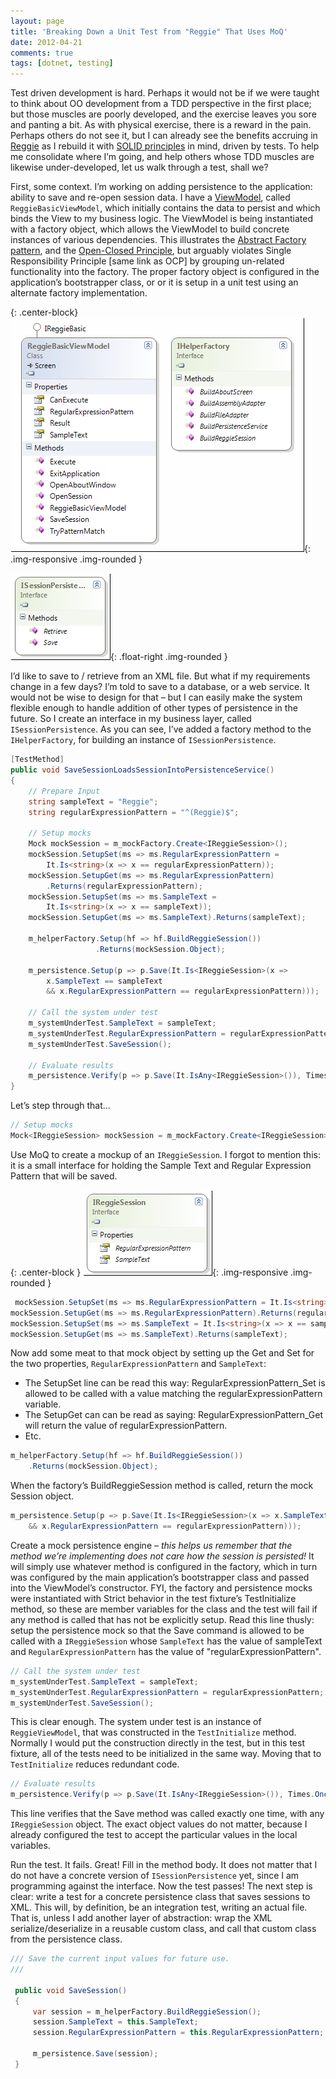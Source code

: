 ```yaml
---
layout: page
title: 'Breaking Down a Unit Test from "Reggie" That Uses MoQ'
date: 2012-04-21
comments: true
tags: [dotnet, testing]
---
```


Test driven development is hard. Perhaps it would not be if we were taught to think about OO development from a TDD perspective in the first place; but those muscles are poorly developed, and the exercise leaves you sore and panting a bit. As with physical exercise, there is a reward in the pain. Perhaps others do not see it, but I can already see the benefits accruing in [Reggie](https://github.com/stephenfuqua/reggie) as I rebuild it with [SOLID principles](https://en.wikipedia.org/wiki/SOLID) in mind, driven by tests. To help me consolidate where I’m going, and help others whose TDD muscles are likewise under-developed, let us walk through a test, shall we?

First, some context. I’m working on adding persistence to the application: ability to save and re-open session data. I have a [ViewModel](http://en.wikipedia.org/wiki/Model_View_ViewModel), called `ReggieBasicViewModel`, which initially contains the data to persist and which binds the View to my business logic. The ViewModel is being instantiated with a factory object, which allows the ViewModel to build concrete instances of various dependencies. This illustrates the [Abstract Factory pattern](https://www.oodesign.com/abstract-factory-pattern.html), and the [Open-Closed Principle](https://docs.microsoft.com/en-us/archive/msdn-magazine/2008/june/patterns-in-practice-the-open-closed-principle), but arguably violates Single Responsibility Principle [same link as OCP] by grouping un-related functionality into the factory. The proper factory object is configured in the application’s bootstrapper class, or or it is setup in a unit test using an alternate factory implementation.

{: .center-block}
![Class model diagram](/images/diggingIntoTests1.png){: .img-responsive .img-rounded }

![ISessionPersistence](/images/diggingIntoTests2.png){: .float-right .img-rounded }

I’d like to save to / retrieve from an XML file. But what if my requirements change in a few days? I’m told to save to a database, or a web service. It would not be wise to design for that – but I can easily make the system flexible enough to handle addition of other types of persistence in the future. So I create an interface in my business layer, called `ISessionPersistence`. As you can see, I’ve added a factory method to the `IHelperFactory`, for building an instance of `ISessionPersistence`.

```csharp
[TestMethod]
public void SaveSessionLoadsSessionIntoPersistenceService()
{
    // Prepare Input
    string sampleText = "Reggie";
    string regularExpressionPattern = "^(Reggie)$";

    // Setup mocks
    Mock mockSession = m_mockFactory.Create<IReggieSession>();
    mockSession.SetupSet(ms => ms.RegularExpressionPattern =
        It.Is<string>(x => x == regularExpressionPattern));
    mockSession.SetupGet(ms => ms.RegularExpressionPattern)
        .Returns(regularExpressionPattern);
    mockSession.SetupSet(ms => ms.SampleText =
        It.Is<string>(x => x == sampleText));
    mockSession.SetupGet(ms => ms.SampleText).Returns(sampleText);

    m_helperFactory.Setup(hf => hf.BuildReggieSession())
                   .Returns(mockSession.Object);

    m_persistence.Setup(p => p.Save(It.Is<IReggieSession>(x =>
        x.SampleText == sampleText
        && x.RegularExpressionPattern == regularExpressionPattern)));

    // Call the system under test
    m_systemUnderTest.SampleText = sampleText;
    m_systemUnderTest.RegularExpressionPattern = regularExpressionPattern;
    m_systemUnderTest.SaveSession();

    // Evaluate results
    m_persistence.Verify(p => p.Save(It.IsAny<IReggieSession>()), Times.Once());
}
```

Let’s step through that&hellip;

```csharp
// Setup mocks
Mock<IReggieSession> mockSession = m_mockFactory.Create<IReggieSession>();
```

Use MoQ to create a mockup of an `IReggieSession`. I forgot to mention this: it is a small interface for holding the Sample Text and Regular Expression Pattern that will be saved.

{: .center-block }
![IReggieSession interface](/images/diggingIntoTests3.png){: .img-responsive .img-rounded }

```csharp
 mockSession.SetupSet(ms => ms.RegularExpressionPattern = It.Is<string>(x => x == regularExpressionPattern));
mockSession.SetupGet(ms => ms.RegularExpressionPattern).Returns(regularExpressionPattern);
mockSession.SetupSet(ms => ms.SampleText = It.Is<string>(x => x == sampleText));
mockSession.SetupGet(ms => ms.SampleText).Returns(sampleText);
```

 Now add some meat to that mock object by setting up the Get and Set for the two properties, `RegularExpressionPattern` and `SampleText`:

* The SetupSet line can be read this way: RegularExpressionPattern_Set is allowed to be called with a value matching the regularExpressionPattern variable.
* The SetupGet can can be read as saying: RegularExpressionPattern_Get will return the value of regularExpressionPattern.
* Etc.

```csharp
m_helperFactory.Setup(hf => hf.BuildReggieSession())
    .Returns(mockSession.Object);
```

When the factory’s BuildReggieSession method is called, return the mock Session object.

```csharp
m_persistence.Setup(p => p.Save(It.Is<IReggieSession>(x => x.SampleText == sampleText
    && x.RegularExpressionPattern == regularExpressionPattern)));
```

Create a mock persistence engine – _this helps us remember that the method we’re implementing does not care how the session is persisted!_ It will simply use whatever method is configured in the factory, which in turn was configured by the main application’s bootstrapper class and passed into the ViewModel’s constructor. FYI, the factory and persistence mocks were instantiated with Strict behavior in the test fixture’s TestInitialize method, so these are member variables for the class and the test will fail if any method is called that has not be explicitly setup. Read this line thusly: setup the persistence mock so that the Save command is allowed to be called with a `IReggieSession` whose `SampleText` has the value of sampleText and `RegularExpressionPattern` has the value of "regularExpressionPattern".

```csharp
// Call the system under test
m_systemUnderTest.SampleText = sampleText;
m_systemUnderTest.RegularExpressionPattern = regularExpressionPattern;
m_systemUnderTest.SaveSession();
```

This is clear enough. The system under test is an instance of `ReggieViewModel`, that was constructed in the `TestInitialize` method. Normally I would put the construction directly in the test, but in this test fixture, all of the tests need to be initialized in the same way. Moving that to `TestInitialize` reduces redundant code.

```csharp
// Evaluate results
m_persistence.Verify(p => p.Save(It.IsAny<IReggieSession>()), Times.Once());
```

This line verifies that the Save method was called exactly one time, with any `IReggieSession` object. The exact object values do not matter, because I already configured the test to accept the particular values in the local variables.

Run the test. It fails. Great! Fill in the method body. It does not matter that I do not have a concrete version of `ISessionPersistence` yet, since I am programming against the interface. Now the test passes! The next step is clear: write a test for a concrete persistence class that saves sessions to XML. This will, by definition, be an integration test, writing an actual file. That is, unless I add another layer of abstraction: wrap the XML serialize/deserialize in a reusable custom class, and call that custom class from the persistence class.

```csharp
/// Save the current input values for future use.
///

 public void SaveSession()
 {
     var session = m_helperFactory.BuildReggieSession();
     session.SampleText = this.SampleText;
     session.RegularExpressionPattern = this.RegularExpressionPattern;

     m_persistence.Save(session);
 }
```
